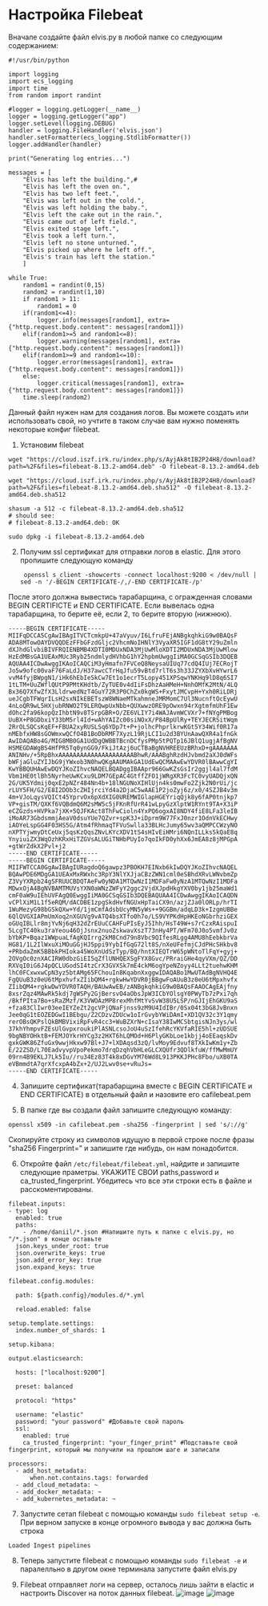 # Настройка Filebeat
Вначале создайте файл elvis.py в любой папке со следующим содержанием:
```
#!/usr/bin/python

import logging
import ecs_logging
import time
from random import randint

#logger = logging.getLogger(__name__)
logger = logging.getLogger("app")
logger.setLevel(logging.DEBUG)
handler = logging.FileHandler('elvis.json')
handler.setFormatter(ecs_logging.StdlibFormatter())
logger.addHandler(handler)

print("Generating log entries...")

messages = [
    "Elvis has left the building.",#
    "Elvis has left the oven on.",
    "Elvis has two left feet.",
    "Elvis was left out in the cold.",
    "Elvis was left holding the baby.",
    "Elvis left the cake out in the rain.",
    "Elvis came out of left field.",
    "Elvis exited stage left.",
    "Elvis took a left turn.",
    "Elvis left no stone unturned.",
    "Elvis picked up where he left off.",
    "Elvis's train has left the station."
    ]

while True:
    random1 = randint(0,15)
    random2 = randint(1,10)
    if random1 > 11:
        random1 = 0
    if(random1<=4):
        logger.info(messages[random1], extra={"http.request.body.content": messages[random1]})
    elif(random1>=5 and random1<=8):
        logger.warning(messages[random1], extra={"http.request.body.content": messages[random1]})
    elif(random1>=9 and random1<=10):
        logger.error(messages[random1], extra={"http.request.body.content": messages[random1]})
    else:
        logger.critical(messages[random1], extra={"http.request.body.content": messages[random1]})
    time.sleep(random2)
```
Данный файл нужен нам для создания логов. Вы можете создать или использовать свой, но учтите в таком случае вам нужно поменять некоторые конфиг filebeat.
1. Установим filebeat 
```
wget "https://cloud.iszf.irk.ru/index.php/s/AyjAk8tIB2P24H8/download?path=%2F&files=filebeat-8.13.2-amd64.deb" -O filebeat-8.13.2-amd64.deb

wget "https://cloud.iszf.irk.ru/index.php/s/AyjAk8tIB2P24H8/download?path=%2F&files=filebeat-8.13.2-amd64.deb.sha512" -O filebeat-8.13.2-amd64.deb.sha512

shasum -a 512 -c filebeat-8.13.2-amd64.deb.sha512
# should see:
# filebeat-8.13.2-amd64.deb: OK

sudo dpkg -i filebeat-8.13.2-amd64.deb
```
2. Получим ssl сертификат для отправки логов в elastic. Для этого пропишите следующую команду
   ```
    openssl s_client -showcerts -connect localhost:9200 < /dev/null | sed -n '/-BEGIN CERTIFICATE-/,/-END CERTIFICATE-/p'
   ```
После этого должна вывестись тарабарщина, с огражденная словами BEGIN CERTIFICTE и END CERTIFICATE. Если вывелась одна тарабарщина, то берите её, если 2, то берите вторую (нижнюю).
   ```
   -----BEGIN CERTIFICATE-----
MIIFqDCCA5CgAwIBAgITVCTcmkpU+47aVyuv/I6LfruFEjANBgkqhkiG9w0BAQsF
ADA8MTowOAYDVQQDEzFFbGFzdGljc2VhcmNoIHNlY3VyaXR5IGF1dG8tY29uZmln
dXJhdGlvbiBIVFRQIENBMB4XDTI0MDUxNDA3MjUwMloXDTI2MDUxNDA3MjUwMlow
HzEdMBsGA1UEAxMUc3Ryb25ndmlydHVhbG1hY2hpbmUwggIiMA0GCSqGSIb3DQEB
AQUAA4ICDwAwggIKAoICAQCiM3yHmafn7FVCeQ8NeysaUIUq77cdQ4IUj7ECRojT
Jo5w9ofc00vaF76FaLdJ/H37awcCTrHqJfu59vBtd7rlT6s3h33JZYXbXvHYwrL6
vvM4fyjBWpgN1/iHk6hEbIeSkCw7Et1o1ecrT5Lopy451XPSqwYNKHq9lD8q6SI7
1tLTM+UuZWflQUtP9PMtKHdtb/ZyTUE0v4dIiFsDhzAaHMeH+NnhOMfK2MtN/4LQ
Bx36Q7XfwZfX3LldrwedNzT4GuY72R3P0ChZx0kgWS+FxytJMCvpH+Yxh0RiLDRj
ueJCgbTFWqrILsH2sxNIkEBETszW8WNaeMTkahmneJMRMomC7Ul3NucnftOcEywU
4nLoQR9wL5HXjubRNWO2T9LERQwpUxNbb+QUXwwzORE9pOwxn94rXgtmfmUhF1Ew
dOhc2fa96kopQzIhbtN9v8TSrpGBR+O/ZE6VLIY7i4WAJAvmWCVXr7+fNYgPMBog
UuBX+P8GDbxiY33bM5rl4Id+wAhYAIZc00siNOxX/P84BpUlRy+TEYJECRSitWqm
2RrOLSQCsKqEF+FBUA2xyRUSLSq6YDp7t+P+jolhcPhprlkrwKGt5Y34Wif0R17a
nMEbfxHW8sGOWmxwQCfO4B1BoDbRMF7XyzL19RjLCI1u2d3BYUnAawQXR4a1fnGk
AwIDAQABo4G/MIG8MB0GA1UdDgQWBBTBcnDCfysPMp5tPQTp16JBlQ1ugjAfBgNV
HSMEGDAWgBS4HfPR5Tq0ynGG9/FkiJtAzj6uCTBaBgNVHREEUzBRhxD+gAAAAAAA
ANINHv/+5RpBhxAAAAAAAAAAAAAAAAAAAAABhwR/AAABghRzdHJvbmd2aXJ0dWFs
bWFjaGluZYIJbG9jYWxob3N0hwQKgAAUMAkGA1UdEwQCMAAwEwYDVR0lBAwwCgYI
KwYBBQUHAwEwDQYJKoZIhvcNAQELBQADggIBAApr966GwKZsGsIr2ggjl4al7fdM
Vbm1HE0tlBh5NyrheUwKCxu9LDM7GEpAC4GtffZFO1jWRgXR3FcTC0vyUADQjxQN
2G/UK5Ydmij0qxE2pNZr484Nn4b+18lNGUNoXIHlUjn4ks0mwFo2Zjk2N0rUi/jc
rLUY5FH/G2/E8I2DOb3cZHIjrciYd4a2DjaC5wAAE1P2joZyj6z/x0/4SZJB4v3m
4m+VJoLqysVQICt45YprvOx6pXdXIG0UREMWIGlapHGEYriqQjk8y6fAP0tnjkp7
VP+gisTM/QXKf6VQBdmQ6M2sMW5c5jFKnRfUrR41wLpyGzXlptW1RYnt9TA+X3iP
eCZGzds+HVPka7jXK+5QJFKAct8ThFwCioln4YxPQ6ogxAI8NDY4fiE8LFa3leIB
iMoAR73GbdsmmjAeaV0dsuYUe7QZvr+spK3J+iDprm9W77FxJ0nzr1OdnVkECHwy
iAOYeLspGG4F03HS5G/Atm4fRhmaqTFVuSwlla33BLHcJumy65wv3aQMPCCWzyNO
nXPTYjwmyDtCeUxj5qsKzQqsZNvLKYcXDV1tS4sHIvEiHMri6NQnILLksSkQaE8q
YnyiuiZX3WqOzhKRxHiTZGVsALUGiTNHbPUyIo7qoIkFD0yhXx6JmEA8z8jMPGpA
+gtWrZdkX2Pvl+j2
-----END CERTIFICATE-----
-----BEGIN CERTIFICATE-----
MIIFWTCCA0GgAwIBAgIURagdoQ6gawpz3PBOKH7EINxb6kIwDQYJKoZIhvcNAQEL
BQAwPDE6MDgGA1UEAxMxRWxhc3RpY3NlYXJjaCBzZWN1cml0eSBhdXRvLWNvbmZp
Z3VyYXRpb24gSFRUUCBDQTAeFw0yNDA1MTQwNzI1MDFaFw0yNzA1MTQwNzI1MDFa
MDwxOjA4BgNVBAMTMUVsYXN0aWNzZWFyY2ggc2VjdXJpdHkgYXV0by1jb25maWd1
cmF0aW9uIEhUVFAgQ0EwggIiMA0GCSqGSIb3DQEBAQUAA4ICDwAwggIKAoICAQDN
vCPlXiM1L1f5eRQM/dACDBE1zpgSkdHvfNGUxHpTaiCX9n/azjZJa0lORLp/hrTI
1WuMezyG98bGSkQXw+Yd/1jmCmfAdsbUcyMN5yWs++9GGBm/adqLD3k+IzgmUBBe
6QlQVGXIAPmUmXoq2nXGUVg9vATQ4bsXTfo0h7o/LS9VYPKdHpHKEoNGbrhziGEX
oGUqIBLlr8mjYvNj6qH32dZrEUuCCAHFuPIsEyJ5Ihh/HsT49W+s7rCzxRAispuI
5LcgTC40ku3raYeou46OjJsnx2nuoZskwavXszT73nHy4PT/WFm70J0o5vmfJv0z
bYbKP+Bqaz1WWpuaLfAgKQIrrg2kM8Cnd79n8Vbc9QIfesRLgg4AMU8hEebkbrVa
HG81/1L2IlWxuXiMOuGGjHJ5ppi9YybIfGqG72lt8S/nXeUFefmjCJdPHcSHkbv8
+PRbdaZmK5BBbkPHIoka45WoXnUdSzTyp/BQ/hntXIEQTrW65pWNtoTlFqY+gyj+
2OVgOc0znXACIRW0dbzGiEI5qZflUNHQEXSgFYX8Gvc/PRraiGHe4qyVXm/QZ/DD
RXVqI0iG6J4pQCLUGodSI4tzCrX3GVXSk7mE4ckM6ogYpeNZoyy4LLt2tuehwKHM
lhC0FCxwxwCpN3yz5btAMg65FChouIn8KqabnXxggwIDAQABo1MwUTAdBgNVHQ4E
FgQUuB3z0eU6tMpxhvfxZIibQM4+rgkwHwYDVR0jBBgwFoAUuB3z0eU6tMpxhvfx
ZIibQM4+rgkwDwYDVR0TAQH/BAUwAwEB/zANBgkqhkiG9w0BAQsFAAOCAgEAjfny
8xsrZqz4MAwRk5kdj7gWSPy2GjBersvO4aObsJpW3ICbYOlsgY0PWyTb7zPxi7qh
/BkfPIta7Bo+sRaZMzf/K3VWOAzMP8rexMhfMtYvSvW38U5LSP/nGJIjEhGKU9aS
+fza83ClIwr03eeIEYZeZt2gcVPjQNaFjnss9zM9U4IdIBr/0Sx04t3bG8JvBnxn
Jee0qG1tEOZEDGwI1BEbgu/Z2CDzvZDUcw1oIrGvybYWiDAmI+XD1QV32c3Y1qmy
rerOBsQKPslQkBMBVixiRpFvR4cc3+WuBZXrN+cIsaY38IwMCSbtgisNJn3ys/wl
37khYhmpvFZEsUlGvpxroukiPlASNLcsoJoU4uSzIfehRcYKVfaRIE5hl+zUDSUE
9bgNBYOHktB+FEMJOYkrHYCg3z2HXT6hLQMOd+H6PlyGKbLoe1kbjj4oEEaqskDv
gxkGWK86ZfuGx9wwjHkxw97Bl+J7+lXDAqsd3zQ/lvMoy9Edvuf8TXkIwKm1y+Zb
E/22ZSD/L70EadvyvpVpoPekmo7drqDzqhVbHLeGLCXQUfr3QDlkfuW/ffMwMmUY
09rn4B9EKLJ7Lk5Iu//ru34Ez83T4k8xDGvYM76Wd8L913PKKJPHc8Fbo/uXB0TA
eVBmmdtA7qrXfcxpA4bZx+2/UJ2Lwv0se+vRuJs=
-----END CERTIFICATE-----
   ```
4. Запишите сертификат(тарабарщина вместе с BEGIN CERTIFICATE и END CERTIFICATE) в отдельный файл и назовите его cafilebeat.pem

5. В папке где вы создали файл запишите следующую команду:
```
openssl x509 -in cafilebeat.pem -sha256 -fingerprint | sed 's/://g'
```
Скопируйте строку из символов идущую в первой строке после фразы "sha256 Fingerprint=" и запишите где нибудь, он нам понадобится.

6. Откройте файл ```/etc/filebeat/filebeat.yml```, найдите и запишите следующие праметры. УКАЖИТЕ СВОИ paths,password и ca_trusted_fingerprint. Убедитесь что все эти строки есть в файле и расскоментированы.
```
filebeat.inputs:
- type: log
  enabled: true
  paths:
    - /home/daniil/*.json #Напишите путь к папке с elvis.py, но "/*.json" в конце оставьте
  json.keys_under_root: true
  json.overwrite_keys: true
  json.add_error_key: true
  json.expand_keys: true

filebeat.config.modules:

  path: ${path.config}/modules.d/*.yml

  reload.enabled: false

setup.template.settings:
  index.number_of_shards: 1

setup.kibana:

output.elasticsearch:

  hosts: ["localhost:9200"]

  preset: balanced

  protocol: "https"

  username: "elastic"
  password: "your password" #Добавьте свой пароль
  ssl:
    enabled: true
    ca_trusted_fingerprint: "your_finger_print" #Подставьте свой fingerprint, который мы получили на прошлом шаге и записали

processors:
  - add_host_metadata:
      when.not.contains.tags: forwarded
  - add_cloud_metadata: ~
  - add_docker_metadata: ~
  - add_kubernetes_metadata: ~
```
7. Запустите сетап filebeat с помощью команды ```sudo filebeat setup -e```. При верном запуске в конце огромного вывода у вас должна быть строка
```
Loaded Ingest pipelines
```
8. Теперь запустите filebeat с помощью команды ```sudo filebeat -e``` и паралелльно в другом окне терминала запустите файл elvis.py

9. Filebeat отправляет логи на сервер, осталось лишь зайти в elactic и настроить Discover на поток данных filebeat.
![image](https://github.com/PecherskyDaniil/MyRepo/assets/78026424/c413e8f7-51d5-4d53-a8ca-bc9117de524b)
![image](https://github.com/PecherskyDaniil/MyRepo/assets/78026424/b4f2905a-3cdc-4814-b5e1-a966846547fb)


